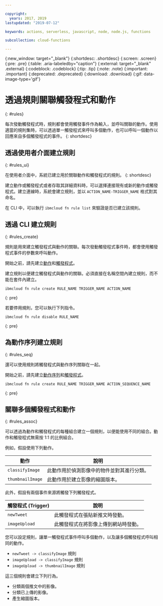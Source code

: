 ```yaml
---

copyright:
  years: 2017, 2019
lastupdated: "2019-07-12"

keywords: actions, serverless, javascript, node, node.js, functions

subcollection: cloud-functions

---
```


{:new_window: target="_blank"}
{:shortdesc: .shortdesc}
{:screen: .screen}
{:pre: .pre}
{:table: .aria-labeledby="caption"}
{:external: target="_blank" .external}
{:codeblock: .codeblock}
{:tip: .tip}
{:note: .note}
{:important: .important}
{:deprecated: .deprecated}
{:download: .download}
{:gif: data-image-type='gif'}



# 透過規則關聯觸發程式和動作
{: #rules}

每次發動觸發程式時，規則都會使用觸發事件作為輸入，並呼叫關聯的動作。使用適當的規則集時，可以透過單一觸發程式來呼叫多個動作，也可以呼叫一個動作以回應來自多個觸發程式的事件。
{: shortdesc}


## 透過使用者介面建立規則
{: #rules_ui}

在使用者介面中，系統已建立用於關聯動作和觸發程式的規則。
{: shortdesc}

建立動作或觸發程式或者存取其詳細資料時，可以選擇連接現有或新的動作或觸發程式。建立連線時，系統會建立規則，並以 `ACTION_NAME-TRIGGER_NAME` 格式對其命名。

在 CLI 中，可以執行 `ibmcloud fn rule list` 來驗證是否已建立該規則。


## 透過 CLI 建立規則
{: #rules_create}

規則是用來建立觸發程式與動作的關聯。每次發動觸發程式事件時，都會使用觸發程式事件的參數來呼叫動作。

開始之前，請先建立[動作](/docs/openwhisk?topic=cloud-functions-actions)和[觸發程式](/docs/openwhisk?topic=cloud-functions-triggers)。


建立規則以便建立觸發程式與動作的關聯。必須直接在名稱空間內建立規則，而不能在套件內建立。
    
```
ibmcloud fn rule create RULE_NAME TRIGGER_NAME ACTION_NAME
```
{: pre}


若要停用規則，您可以執行下列指令。
    
```
ibmcloud fn rule disable RULE_NAME
```
{: pre}


## 為動作序列建立規則
{: #rules_seq}

還可以使用規則將觸發程式與動作序列關聯在一起。

開始之前，請先建立[動作序列](/docs/openwhisk?topic=cloud-functions-actions#actions_seq)和[觸發程式](/docs/openwhisk?topic=cloud-functions-triggers)。

```
ibmcloud fn rule create RULE_NAME TRIGGER_NAME ACTION_SEQUENCE_NAME
```
{: pre}


## 關聯多個觸發程式和動作
{: #rules_assoc}

可以透過為動作和觸發程式的每種組合建立一個規則，以便能使用不同的組合。動作和觸發程式無需按 1:1 的比例組合。

例如，假設使用下列動作。

|動作|說明|
| --- | --- |
|`classifyImage`|此動作用於偵測影像中的物件並對其進行分類。|
|`thumbnailImage`|此動作用於建立影像的縮圖版本。|

此外，假設有兩個事件來源將觸發下列觸發程式。

|觸發程式 (Trigger)|說明|
| --- | --- |
|`newTweet`|此觸發程式在張貼新推文時發動。|
|`imageUpload`|此觸發程式在將影像上傳到網站時發動。|

您可以設定規則，讓單一觸發程式事件呼叫多個動作，以及讓多個觸發程式呼叫相同的動作。
- `newTweet -> classifyImage` 規則
- `imageUpload -> classifyImage` 規則
- `imageUpload -> thumbnailImage` 規則

這三個規則會建立下列行為。
- 分類兩個推文中的影像。
- 分類已上傳的影像。
- 產生縮圖版本。

